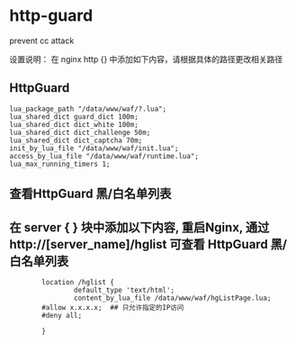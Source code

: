 http-guard
==========

prevent cc attack

设置说明：
在 nginx http {}  中添加如下内容，请根据具体的路径更改相关路径

## HttpGuard
```
lua_package_path "/data/www/waf/?.lua";
lua_shared_dict guard_dict 100m;
lua_shared_dict dict_white 100m;
lua_shared_dict dict_challenge 50m;
lua_shared_dict dict_captcha 70m;
init_by_lua_file "/data/www/waf/init.lua";
access_by_lua_file "/data/www/waf/runtime.lua";
lua_max_running_timers 1;
```


## 查看HttpGuard 黑/白名单列表
## 在 server { } 块中添加以下内容, 重启Nginx, 通过 http://[server_name]/hglist   可查看 HttpGuard 黑/白名单列表
```
        location /hglist {
                default_type 'text/html';
                content_by_lua_file /data/www/waf/hgListPage.lua;
		#allow x.x.x.x;  ## 只允许指定的IP访问
		#deny all;

        }
```
